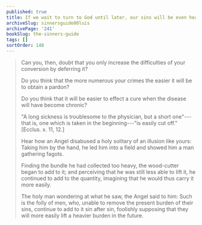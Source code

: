 ```yaml
---
published: true
title: If we wait to turn to God until later, our sins will be even heavier
archiveSlug: sinnersguide00luis
archivePage: '241'
bookSlug: the-sinners-guide
tags: []
sortOrder: 148
---
```


> Can you, then, doubt that you only increase the difficulties of your conversion by deferring it?
> 
> Do you think that the more numerous your crimes the easier it will be to obtain a pardon?
> 
> Do you think that it will be easier to effect a cure when the disease will have become chronic?
> 
> "A long sickness is troublesome to the physician, but a short one"---that is, one which is taken in the beginning---"is easily cut off." [Ecclus. x. 11, 12.]
> 
> Hear how an Angel disabused a holy solitary of an illusion like yours: Taking him by the hand, he led him into a field and showed him a man gathering fagots.
> 
> Finding the bundle he had collected too heavy, the wood-cutter began to add to it; and perceiving that he was still less able to lift it, he continued to add to the quantity, imagining that he would thus carry it more easily.
> 
> The holy man wondering at what he saw, the Angel said to him: Such is the folly of men, who, unable to remove the present burden of their sins, continue to add to it sin after sin, foolishly supposing that they will more easily lift a heavier burden in the future.
